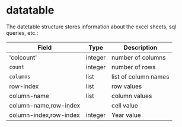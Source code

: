 # datatable

The datetable structure stores information about the excel sheets, sql queries, etc.:

| Field                         | Type    | Description          |
| ----------------------------- | ------- | -------------------- |
| 'colcount'                    | integer | number of columns    |
| `count`                       | integer | number of rows       |
| `columns`                     | list    | list of column names |
| row-index                     | list    | row values           |
| column-name                   | list    | column values        |
| column-name,row-index         |         | cell value           |
| column-index,row-index        | integer | Year value           |
